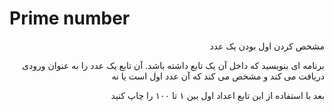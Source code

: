 # Prime number

<p dir = "rtl" >مشخص کردن اول بودن یک عدد</p>
<p dir="rtl">
	برنامه ای بنویسید که داخل آن یک تابع داشته باشد. آن تابع یک عدد را به عنوان ورودی دریافت می کند و مشخص می کند که آن عدد اول است یا نه
	</p>
<p dir="rtl">بعد با استفاده از این تابع اعداد اول بین ۱ تا ۱۰۰ را چاپ کنید</p
